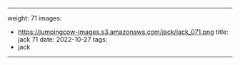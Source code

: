 
---
weight: 71
images:
- https://jumpingcow-images.s3.amazonaws.com/jack/jack_071.png
title: jack 71
date: 2022-10-27
tags:
- jack
---
